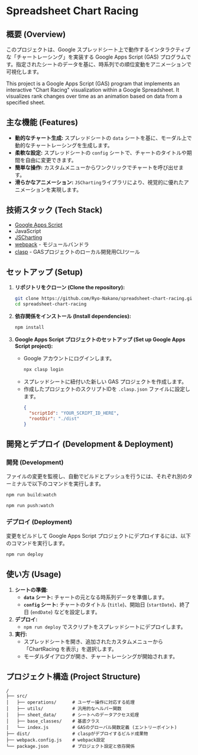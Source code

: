# Spreadsheet Chart Racing

## 概要 (Overview)

このプロジェクトは、Google スプレッドシート上で動作するインタラクティブな「チャートレーシング」を実装する Google Apps Script (GAS) プログラムです。指定されたシートのデータを基に、時系列での順位変動をアニメーションで可視化します。

This project is a Google Apps Script (GAS) program that implements an interactive "Chart Racing" visualization within a Google Spreadsheet. It visualizes rank changes over time as an animation based on data from a specified sheet.

## 主な機能 (Features)

-   **動的なチャート生成:** スプレッドシートの `data` シートを基に、モーダル上で動的なチャートレーシングを生成します。
-   **柔軟な設定:** スプレッドシートの `config` シートで、チャートのタイトルや期間を自由に変更できます。
-   **簡単な操作:** カスタムメニューからワンクリックでチャートを呼び出せます。
-   **滑らかなアニメーション:** `JSCharting`ライブラリにより、視覚的に優れたアニメーションを実現します。

## 技術スタック (Tech Stack)

-   [Google Apps Script](https://developers.google.com/apps-script)
-   JavaScript
-   [JSCharting](https://jscharting.com/)
-   [webpack](https://webpack.js.org/) - モジュールバンドラ
-   [clasp](https://github.com/google/clasp) - GASプロジェクトのローカル開発用CLIツール

## セットアップ (Setup)

1.  **リポジトリをクローン (Clone the repository):**
    ```bash
    git clone https://github.com/Ryo-Nakano/spreadsheet-chart-racing.git
    cd spreadsheet-chart-racing
    ```

2.  **依存関係をインストール (Install dependencies):**
    ```bash
    npm install
    ```

3.  **Google Apps Script プロジェクトのセットアップ (Set up Google Apps Script project):**
    -   Google アカウントにログインします。
        ```bash
        npx clasp login
        ```
    -   スプレッドシートに紐付いた新しい GAS プロジェクトを作成します。
    -   作成したプロジェクトのスクリプトIDを `.clasp.json` ファイルに設定します。
        ```json
        {
          "scriptId": "YOUR_SCRIPT_ID_HERE",
          "rootDir": "./dist"
        }
        ```

## 開発とデプロイ (Development & Deployment)

### 開発 (Development)

ファイルの変更を監視し、自動でビルドとプッシュを行うには、それぞれ別のターミナルで以下のコマンドを実行します。

```bash
npm run build:watch
```
```bash
npm run push:watch
```

### デプロイ (Deployment)

変更をビルドして Google Apps Script プロジェクトにデプロイするには、以下のコマンドを実行します。

```bash
npm run deploy
```

## 使い方 (Usage)

1.  **シートの準備:**
    -   **`data` シート:** チャートの元となる時系列データを準備します。
    -   **`config` シート:** チャートのタイトル (`title`)、開始日 (`startDate`)、終了日 (`endDate`) などを設定します。
2.  **デプロイ:**
    -   `npm run deploy` でスクリプトをスプレッドシートにデプロイします。
3.  **実行:**
    -   スプレッドシートを開き、追加されたカスタムメニューから「ChartRacing を表示」を選択します。
    -   モーダルダイアログが開き、チャートレーシングが開始されます。

## プロジェクト構造 (Project Structure)

```
/
├── src/
│   ├── operations/      # ユーザー操作に対応する処理
│   ├── utils/           # 汎用的なヘルパー関数
│   ├── sheet_data/      # シートへのデータアクセス処理
│   ├── base_classes/    # 基底クラス
│   └── index.js         # GASのグローバル関数定義 (エントリーポイント)
├── dist/                # claspがデプロイするビルド成果物
├── webpack.config.js    # webpack設定
└── package.json         # プロジェクト設定と依存関係
```
